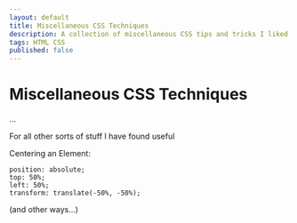 ```yaml
---
layout: default
title: Miscellaneous CSS Techniques
description: A collection of miscellaneous CSS tips and tricks I liked and wanted to keep track of.
tags: HTML CSS
published: false
---
```


# Miscellaneous CSS Techniques

...

For all other sorts of stuff I have found useful 

Centering an Element:

```
position: absolute;
top: 50%;
left: 50%;
transform: translate(-50%, -50%);
```

(and other ways...)